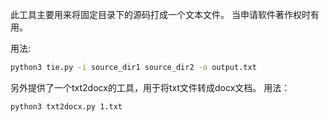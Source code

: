 此工具主要用来将固定目录下的源码打成一个文本文件。
当申请软件著作权时有用。

用法:

```bash
python3 tie.py -i source_dir1 source_dir2 -o output.txt
```

另外提供了一个txt2docx的工具，用于将txt文件转成docx文档。
用法：

```bash
python3 txt2docx.py 1.txt
```

